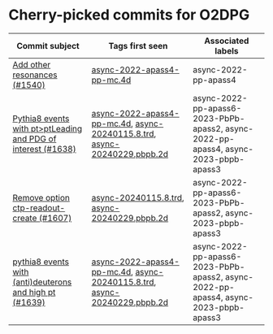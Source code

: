 # Cherry-picked commits for O2DPG

| Commit subject | Tags first seen | Associated labels |
| --- | --- | --- |
| [Add other resonances (#1540)](https://github.com/AliceO2Group/O2DPG/commit/00c052b11baf24eeb2d46bbe2d04d8d8462a4ad9) | [async-2022-apass4-pp-mc.4d](https://github.com/AliceO2Group/O2DPG/tree/async-2022-apass4-pp-mc.4d) | async-2022-pp-apass4 |
| [Pythia8 events with pt>ptLeading and PDG of interest (#1638)](https://github.com/AliceO2Group/O2DPG/commit/903362d8d80b9a287b7d70b6d2e0ccd8021dc0a8) | [async-2022-apass4-pp-mc.4d](https://github.com/AliceO2Group/O2DPG/tree/async-2022-apass4-pp-mc.4d), [async-20240115.8.trd](https://github.com/AliceO2Group/O2DPG/tree/async-20240115.8.trd), [async-20240229.pbpb.2d](https://github.com/AliceO2Group/O2DPG/tree/async-20240229.pbpb.2d) | async-2022-pp-apass6-2023-PbPb-apass2, async-2022-pp-apass4, async-2023-pbpb-apass3 |
| [Remove option ctp-readout-create (#1607)](https://github.com/AliceO2Group/O2DPG/commit/6b4452c9b7f16c2c62376d23d3a1f258085f8d23) | [async-20240115.8.trd](https://github.com/AliceO2Group/O2DPG/tree/async-20240115.8.trd), [async-20240229.pbpb.2d](https://github.com/AliceO2Group/O2DPG/tree/async-20240229.pbpb.2d) | async-2022-pp-apass6-2023-PbPb-apass2, async-2023-pbpb-apass3 |
| [pythia8 events with (anti)deuterons and high pt (#1639)](https://github.com/AliceO2Group/O2DPG/commit/9fcc96dabf5a73cf35b2f8b75ad471a70291e519) | [async-2022-apass4-pp-mc.4d](https://github.com/AliceO2Group/O2DPG/tree/async-2022-apass4-pp-mc.4d), [async-20240115.8.trd](https://github.com/AliceO2Group/O2DPG/tree/async-20240115.8.trd), [async-20240229.pbpb.2d](https://github.com/AliceO2Group/O2DPG/tree/async-20240229.pbpb.2d) | async-2022-pp-apass6-2023-PbPb-apass2, async-2022-pp-apass4, async-2023-pbpb-apass3 |
